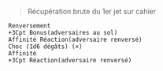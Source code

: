 > Récupération brute du 1er jet sur cahier
```
Renversement 
+3Cpt Bonus(adversaires au sol)
Affinité Réaction(adversaire renversé)
Choc (1d6 dégâts) (×)
Affinité 
+3Cpt Réaction(adversaire renversé)
```

